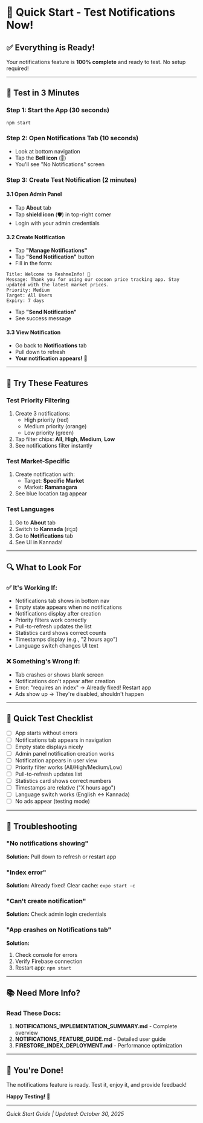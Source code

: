 # 🚀 Quick Start - Test Notifications Now!

## ✅ Everything is Ready!

Your notifications feature is **100% complete** and ready to test. No setup required!

---

## 📱 Test in 3 Minutes

### Step 1: Start the App (30 seconds)
```bash
npm start
```

### Step 2: Open Notifications Tab (10 seconds)
- Look at bottom navigation
- Tap the **Bell icon** (🔔)
- You'll see "No Notifications" screen

### Step 3: Create Test Notification (2 minutes)

#### 3.1 Open Admin Panel
- Tap **About** tab
- Tap **shield icon** (🛡️) in top-right corner
- Login with your admin credentials

#### 3.2 Create Notification
- Tap **"Manage Notifications"**
- Tap **"Send Notification"** button
- Fill in the form:

```
Title: Welcome to ReshmeInfo! 🎉
Message: Thank you for using our cocoon price tracking app. Stay updated with the latest market prices.
Priority: Medium
Target: All Users
Expiry: 7 days
```

- Tap **"Send Notification"**
- See success message

#### 3.3 View Notification
- Go back to **Notifications** tab
- Pull down to refresh
- **Your notification appears!** 🎉

---

## 🎨 Try These Features

### Test Priority Filtering
1. Create 3 notifications:
   - High priority (red)
   - Medium priority (orange)
   - Low priority (green)
2. Tap filter chips: **All**, **High**, **Medium**, **Low**
3. See notifications filter instantly

### Test Market-Specific
1. Create notification with:
   - Target: **Specific Market**
   - Market: **Ramanagara**
2. See blue location tag appear

### Test Languages
1. Go to **About** tab
2. Switch to **Kannada** (ಕನ್ನಡ)
3. Go to **Notifications** tab
4. See UI in Kannada!

---

## 🔍 What to Look For

### ✅ It's Working If:
- Notifications tab shows in bottom nav
- Empty state appears when no notifications
- Notifications display after creation
- Priority filters work correctly
- Pull-to-refresh updates the list
- Statistics card shows correct counts
- Timestamps display (e.g., "2 hours ago")
- Language switch changes UI text

### ❌ Something's Wrong If:
- Tab crashes or shows blank screen
- Notifications don't appear after creation
- Error: "requires an index" → Already fixed! Restart app
- Ads show up → They're disabled, shouldn't happen

---

## 🎯 Quick Test Checklist

- [ ] App starts without errors
- [ ] Notifications tab appears in navigation
- [ ] Empty state displays nicely
- [ ] Admin panel notification creation works
- [ ] Notification appears in user view
- [ ] Priority filter works (All/High/Medium/Low)
- [ ] Pull-to-refresh updates list
- [ ] Statistics card shows correct numbers
- [ ] Timestamps are relative ("X hours ago")
- [ ] Language switch works (English ↔ Kannada)
- [ ] No ads appear (testing mode)

---

## 🐛 Troubleshooting

### "No notifications showing"
**Solution:** Pull down to refresh or restart app

### "Index error"
**Solution:** Already fixed! Clear cache: `expo start -c`

### "Can't create notification"
**Solution:** Check admin login credentials

### "App crashes on Notifications tab"
**Solution:**
1. Check console for errors
2. Verify Firebase connection
3. Restart app: `npm start`

---

## 📚 Need More Info?

### Read These Docs:
1. **NOTIFICATIONS_IMPLEMENTATION_SUMMARY.md** - Complete overview
2. **NOTIFICATIONS_FEATURE_GUIDE.md** - Detailed user guide
3. **FIRESTORE_INDEX_DEPLOYMENT.md** - Performance optimization

---

## 🎉 You're Done!

The notifications feature is ready. Test it, enjoy it, and provide feedback!

**Happy Testing! 🚀**

---

*Quick Start Guide | Updated: October 30, 2025*
